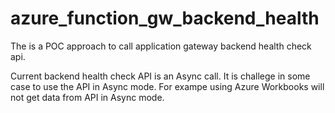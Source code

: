# azure_function_gw_backend_health

The is a POC approach to call application gateway backend health check api.

Current backend health check API is an Async call. It is challege in some case to use the API in Async mode. For exampe using Azure Workbooks will not get data from API in Async mode.


